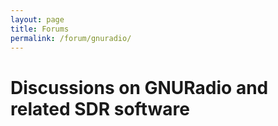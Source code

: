 ```yaml
---
layout: page
title: Forums
permalink: /forum/gnuradio/
---
```


# Discussions on GNURadio and related SDR software

<script src="https://utteranc.es/client.js"
        repo="WVURAIL/dspira-lessons"
        issue-term="pathname"
        theme="github-light"
        crossorigin="anonymous"
        async>
</script>
